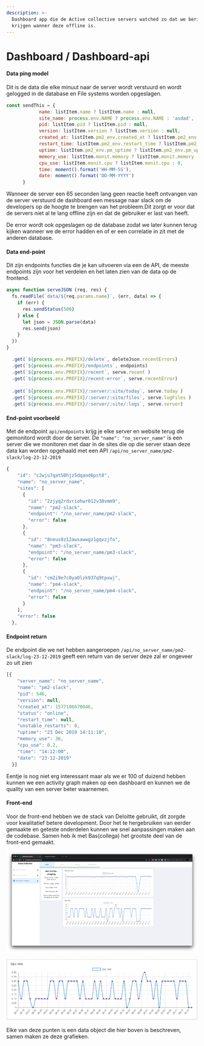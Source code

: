 ```yaml
---
description: >-
  Dashboard app die de Active collective servers watched zo dat we bericht
  krijgen wanner deze offline is.
---
```


# Dashboard / Dashboard-api

#### Data ping model

Dit is de data die elke minuut naar de server wordt verstuurd en wordt gelogged in de database en File systems worden opgeslagen.

```javascript
const sendThis = {
            name: listItem.name ? listItem.name : null,
            site_name: process.env.NAME ? process.env.NAME : 'asdad',
            pid: listItem.pid ? listItem.pid : null,
            version: listItem.version ? listItem.version : null,
            created_at: listItem.pm2_env.created_at ? listItem.pm2_env.created_at : null,
            restart_time: listItem.pm2_env.restart_time ? listItem.pm2_env.restart_time : null,
            uptime: listItem.pm2_env.pm_uptime ? listItem.pm2_env.pm_uptime : null,
            memory_use: listItem.monit.memory ? listItem.monit.memory : null,
            cpu_use: listItem.monit.cpu ? listItem.monit.cpu : 0,
            time: moment().format('HH-MM-SS'),
            date: moment().format('DD-MM-YYYY')
      }
```

Wanneer de server een 65 seconden lang geen reactie heeft ontvangen van de server verstuurd de dashboard een message naar slack om de developers op de hoogte te brengen van het probleem.Dit zorgt er voor dat de servers niet al te lang offline zijn en dat de gebruiker er last van heeft.

De error wordt ook opgeslagen op de database zodat we later kunnen terug kijken wanneer we de error hadden en of er een correlatie in zit met de anderen database.

#### Data end-point

Dit zijn endpoints functies die je kan uitvoeren via een de API, de meeste endpoints zijn voor het verdelen en het laten zien van de data op de frontend.

```javascript
async function serveJSON (req, res) {
  fs.readFile(`data/${req.params.name}`, (err, data) => {
    if (err) {
      res.sendStatus(500)
    } else {
      let json = JSON.parse(data)
      res.send(json)
    }
  })
}
```

```javascript
  .get(`${process.env.PREFIX}/delete`, deleteJson.recentErrors)
  .get(`${process.env.PREFIX}/endpoints`, endpoints)
  .get(`${process.env.PREFIX}/recent`, serve.recent )
  .get(`${process.env.PREFIX}/recent-error`, serve.recentError)
  
  .get(`${process.env.PREFIX}/:server/:site/today`, serve.today )
  .get(`${process.env.PREFIX}/:server/:site/files`, serve.logFiles )
  .get(`${process.env.PREFIX}/:server/:site/:logs`, serve.server)
```

#### End-point voorbeeld

Met de endpoint `api/endpoints` krijg je elke server en website terug die gemonitord wordt door de server. De `"name": "no_server_name"` is een server die we monitoren met daar in de sites die op die server staan deze data kan worden opgehaald met een API `/api/no_server_name/pm2-slack/log-23-12-2019`

```javascript
{
    "id": "c2wju7qat50hjz5dqand6pst8",
    "name": "no_server_name",
    "sites": [
      {
        "id": "2zjyq2rdvriohwr012v38vmm9",
        "name": "pm2-slack",
        "endpoint": "/no_server_name/pm2-slack",
        "error": false
      },
      {
        "id": "8neus8z12awsawwgz1gqvzjfo",
        "name": "pm3-slack",
        "endpoint": "/no_server_name/pm3-slack",
        "error": false
      },
      {
        "id": "cm2i9e7c0ya0lzk937q9tpxwj",
        "name": "pm4-slack",
        "endpoint": "/no_server_name/pm4-slack",
        "error": false
      }
    ],
    "error": false
  },
```

#### Endpoint return 

De endpoint die we net hebben aangeroepen `/api/no_server_name/pm2-slack/log-23-12-2019` geeft een return van de server deze zal er ongeveer zo uit zien

```javascript
[{
    "server_name": "no_server_name",
    "name": "pm2-slack",
    "pid": 546,
    "version": null,
    "created_at": 1577106670046,
    "status": "online",
    "restart_time": null,
    "unstable_restarts": 0,
    "uptime": "23 Dec 2019 14:11:10",
    "memory_use": 36,
    "cpu_use": 0.2,
    "time": "14:12:00",
    "date": "23-12-2019"
  }]
```

Eentje is nog niet erg interessant maar als we er 100 of duizend hebben kunnen we een activity graph maken op een dashboard en kunnen we de quality van een server beter waarnemen.

#### Front-end

Voor de front-end hebben we de stack van Deloitte gebruikt, dit zorgde voor kwalitatief betere development. Door het te hergebruiken van eerder gemaakte en geteste onderdelen kunnen we snel aanpassingen maken aan de codebase. Samen heb ik met Bas\(collega\) het grootste deel van de front-end gemaakt.

![Dashboard data visual](../.gitbook/assets/screen-shot-2019-12-31-at-9.16.32-am.png)

![CPU use server](../.gitbook/assets/screen-shot-2019-12-31-at-9.15.11-am.png)

Elke van deze punten is een data object die hier boven is beschreven, samen maken ze deze grafieken.

## 

